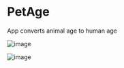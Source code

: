 # PetAge
 App converts animal age to human age
 
 ![image](https://user-images.githubusercontent.com/46117076/187510702-8a5b6539-c2fd-4732-a346-624923a1448b.png)

![image](https://user-images.githubusercontent.com/46117076/187510850-66837d17-c62c-464c-90e8-749c507dd2c6.png)
